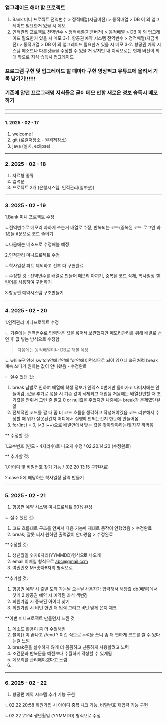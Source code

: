 ### 업그레이드 해야 할 프로젝트
1. Bank 미니 프로젝트 전역변수 > 정적배열(지금버전) > 동적배열 > DB 이 외 업그레이드 필요한거 있을 시 메모
2. 인적관리 프로젝트 전역변수 > 정적배열(지금버전) > 동적배열 > DB 이 외 업그레이드 필요한거 있을 시 메모
3-1. 항공권 예약 시스템 전역변수 > 정적배열(지금버전) > 동적배열 > DB 이 외 업그레이드 필요한거 있을 시 메모
3-2. 항공권 예약 시스템 메소드나 다른것들을 수정할 수 있을 거 같지만 내 지식으로는 현재 버전이 최대 앞으로 지식 습득시 업그레이드

### 프로그램 구현 및 업그레이드 할 때마다 구현 영상찍고 유튜브에 올려서 기록 남기기!!!!!!
### 기존에 알던 프로그래밍 지식들은 굳이 메모 안함 새로운 정보 습득시 메모하기 
---
---
#### 1. 2025 - 02 - 17
1. welcome !
2. git (로컬저장소 - 원격저장소)
3. java (설치, eclipse)

---
### 2. 2025 - 02 - 18
1. 자료형 종류
2. 입력문
3. 프로젝트 2개 (은행시스템, 인적관리(일부분))

---
### 3. 2025 - 02 - 19
1.Bank 미니 프로젝트 수정

ㄴ전역변수로 메모리 과하게 쓰는거 배열로 수정, 반복되는 코드(중복된 코드 로그인 과정)들 if문으로 코드 줄이기

ㄴ다음에는 메소드로 수정해볼 예정


2.인적관리 미니프로젝트 수정

ㄴ학사일정 파트 제외하고 전부 다 구현완료

ㄴ수정할 것 : 전역변수를 배열로 만들어 메모리 아끼기, 중복된 코드 삭제, 학사일정 캘린더를 사용하여 구현하기


3.항공편 예약시스템 구조만들기

---
### 4. 2025 - 02 - 20
1.인적관리 미니프로젝트 수정

ㄴ 기존에는 전역변수로 입력받은 값을 넣어서 보관했지만 메모리관리를 위해 배열로 선언 후 값 넣는 방식으로 수정함
> 다음에는 동적배열이나 DB로 해볼 예정

ㄴ while문 안에 switch안에 if안에 for안에 이런식으로 되어 있으니 습관처럼 break 계속 쓰다가 원하는 값이 안나왔음 - 수정완료

ㄴ 실수 했던 것: 
1. break 남발로 인하여 배열에 학생 정보가 인덱스 0번에만 들어가고 나머지에는 안들어감, 값을 추가로 넣을 시 기존 값이 삭제되고 대입됨 처음에는 배열선언할 때 초기값을 안줘서 그런 줄 알고 0 or null값을 주었지만 나중에는 break가 문제였단걸 앎
2. 전체적인 코드를 짤 때 좀 더 코드 흐름을 생각하고 작성해야겠음 코드 리뷰해서 수정할 때 뭐가 잘못된건지 어디에서 실행이 안되는건지 한눈에 안들어옴.
3. for(int i = 0, i<3 i++)으로 배열안에서 맞는 값을 찾아와야하는데 자꾸 까먹음

** 수정할 것: 

1.교수번호 (년도 - 4자리수)로 나오게 수정 / 02.20.14:20 (수정완료)

** 추가할 것: 

1.아이디 및 비밀번호 찾기 기능 / (02.20 13:15 구현완료)  

2.case 5에 해당하는 학사일정 달력 만들기


---
### 5. 2025 - 02 - 21
1. 항공편 예약 시스템 미니프로젝트 90% 완성

ㄴ 실수 했던 것: 
1. 코드 흐름대로 구조를 안짜서 다음 기능이 제대로 동작이 안했었음 > 수정완료
2. break; 잘못 써서 원하던 출력값이 안나왔음 > 수정완료

**수정할 것:
1. 생년월일 숫자8자리(YYMMDD)형식으로 나오게
2. email 이메일 형식으로 abc@gmail.com
3. 여권번호 M+숫자8자리 형식으로

**추가할 것:
1. 항공권 예약 시 출발 도착 가는날 오는날 사용자가 입력해서 해당값 db(배열)에서 찾기
2.항공권 예약 시 예약된 좌석 색변경
3. 회원가입 시 중복된 아이디 찾기
4. 회원가입 시 비번 한번 더 입력 그리고 비번 맞게 쓴지 체크

**이번 미니프로젝트 만들면서 느낀 것
1. 메소드 활용이 좀 더 수월해짐
2. 블록{} 이 끝나고 //end ? 이런 식으로 주석을 쓰니 좀 더 편하게 코드를 짤 수 있다는걸 느낌
3. break문을 실수하지 않게 더 꼼꼼하고 신중하게 사용할려고 노력
4. 조건문과 반복문을 예전보다 수월하게 작성할 수 있게됨
5. 메모리를 관리해야겠다고 느낌
6. 
---
### 6. 2025 - 02 - 22
1. 항공편 예약 시스템 추가 기능 구현
   
ㄴ02.22 20:58 회원가입 시 아이디 중복 체크 기능, 비밀번호 재입력 기능 구현

ㄴ02.22 21:14 생년월일 (YYMMDD) 형식으로 수정


